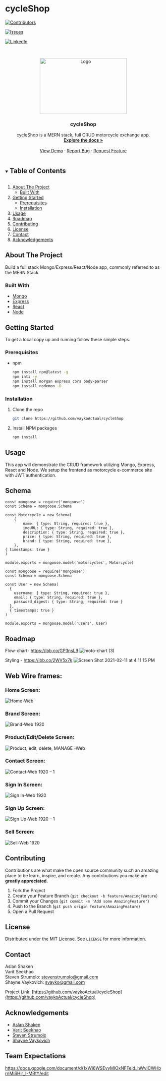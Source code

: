 # cycleShop

<!--
*** Thanks for checking out the Best-README-Template. If you have a suggestion
*** that would make this better, please fork the repo and create a pull request
*** or simply open an issue with the tag "enhancement".
*** Thanks again! Now go create something AMAZING! :D
***
***
***
*** To avoid retyping too much info. Do a search and replace for the following:
*** github_username, repo_name, twitter_handle, email, project_title, project_description
-->



<!-- PROJECT SHIELDS -->
<!--
*** I'm using markdown "reference style" links for readability.
*** Reference links are enclosed in brackets [ ] instead of parentheses ( ).
*** See the bottom of this document for the declaration of the reference variables
*** for contributors-url, forks-url, etc. This is an optional, concise syntax you may use.
*** https://www.markdownguide.org/basic-syntax/#reference-style-links
-->
[![Contributors][contributors-shield]][contributors-url]
<!-- [![Forks][forks-shield]][forks-url] -->
<!-- [![Stargazers][stars-shield]][stars-url] -->
[![Issues][issues-shield]][issues-url]
<!-- [![MIT License][license-shield]][license-url] -->
[![LinkedIn][linkedin-shield]][linkedin-url]


<!-- PROJECT LOGO -->
<br />
<p align="center">
  <a href="https://github.com/https://github.com/vaykoActual/project3">
    <img src="https://st.automobilemag.com/uploads/sites/11/2017/01/The-Race-of-Gentlemen-05.jpg" alt="Logo" width="280" height="180">
  </a>

  <h3 align="center"><strong>cycleShop</strong></h3>

  <p align="center">
    cycleShop is a MERN stack, full CRUD motorcycle exchange app.
    <br />
    <a href="https://github.com/vaykoActual/project3"><strong>Explore the docs »</strong></a>
    <br />
    <br />
    <a href="https://github.com/github_username/repo_name">View Demo</a>
    ·
    <a href="https://github.com/vaykoActual/project3/issues">Report Bug</a>
    ·
    <a href="https://github.com/github_username/repo_name/issues">Request Feature</a>
  </p>
</p>



<!-- TABLE OF CONTENTS -->
<details open="open">
  <summary><h2 style="display: inline-block">Table of Contents</h2></summary>
  <ol>
    <li>
      <a href="#about-the-project">About The Project</a>
      <ul>
        <li><a href="#built-with">Built With</a></li>
      </ul>
    </li>
    <li>
      <a href="#getting-started">Getting Started</a>
      <ul>
        <li><a href="#prerequisites">Prerequisites</a></li>
        <li><a href="#installation">Installation</a></li>
      </ul>
    </li>
    <li><a href="#usage">Usage</a></li>
    <li><a href="#roadmap">Roadmap</a></li>
    <li><a href="#contributing">Contributing</a></li>
    <li><a href="#license">License</a></li>
    <li><a href="#contact">Contact</a></li>
    <li><a href="#acknowledgements">Acknowledgements</a></li>
  </ol>
</details>



<!-- ABOUT THE PROJECT -->
## About The Project

<!-- [![Product Name Screen Shot][product-screenshot]](https://example.com) -->

Build a full stack Mongo/Express/React/Node app, commonly referred to as the MERN Stack.

<!-- Here's a blank template to get started:
**To avoid retyping too much info. Do a search and replace with your text editor for the following:**
`github_username`, `repo_name`, `twitter_handle`, `email`, `project_title`, `project_description` -->


### Built With

* [Mongo]()
* [Express]()
* [React]()
* [Node]()





<!-- GETTING STARTED -->
## Getting Started

To get a local copy up and running follow these simple steps.

### Prerequisites

<!-- This is an example of how to list things you need to use the software and how to install them. -->
* npm
  ```sh
  npm install npm@latest -g
  npm inti -y
  npm install morgan express cors body-parser
  npm install nodemon -D
  ```

### Installation

1. Clone the repo
   ```sh
   git clone https://github.com/vaykoActual/cycleShop
   ```
2. Install NPM packages
   ```sh
   npm install
   ```



<!-- USAGE EXAMPLES -->
## Usage

This app will demonstrate the CRUD framework utilizing Mongo, Express, React and Node. We setup the frontend as motorcycle e-commerce site with JWT authentication.

<!-- Use this space to show useful examples of how a project can be used. Additional screenshots, code examples and demos work well in this space. You may also link to more resources. -->

<!-- _For more examples, please refer to the [Documentation](https://example.com)_ -->


## Schema

```
const mongoose = require('mongoose')
const Schema = mongoose.Schema

const Motorcycle = new Schema(
    {
        name: { type: String, required: true },
        imgURL: { type: String, required: true },
        description: { type: String, required: true },
        price: { type: String, required: true },
        brand: { type: String, required: true },
    },
{ timestamps: true }
)

module.exports = mongoose.model('motorcycles', Motorcycle)
```
```
const mongoose = require('mongoose')
const Schema = mongoose.Schema

const User = new Schema(
  {
    username: { type: String, required: true },
    email: { type: String, required: true },
    password_digest: { type: String, required: true }
  },
  { timestamps: true }
)

module.exports = mongoose.model('users', User)
```

<!-- ROADMAP -->
## Roadmap

Flow-chart- https://ibb.co/GP3nsL9
![moto-chart (3)](https://user-images.githubusercontent.com/76179998/108370248-70848e80-71ca-11eb-9d5c-4900e2a29a66.png)

Styling - https://ibb.co/2WV5x7k
![Screen Shot 2021-02-11 at 4 11 15 PM](https://user-images.githubusercontent.com/76179998/107699277-dc736e00-6c83-11eb-8c88-c2cb2eecf6e5.png)


## Web Wire frames: 
### Home Screen:
![Home-Web](https://user-images.githubusercontent.com/76179998/107698328-63274b80-6c82-11eb-852a-8b58a13b8a5e.png)
### Brand Screen:
![Brand-Web 1920](https://user-images.githubusercontent.com/76179998/107698469-9669da80-6c82-11eb-86c0-d938d7915959.png)

### Product/Edit/Delete Screen:
![Product, edit, delete, MANAGE -Web](https://user-images.githubusercontent.com/76179998/107698426-88b45500-6c82-11eb-9dc3-4c76c11ff18a.png)
### Contact Screen:
![Contact-Web 1920 – 1](https://user-images.githubusercontent.com/76179998/107698524-aa154100-6c82-11eb-8913-f4f047bad384.png)
### Sign In Screen:
![Sign In-Web 1920](https://user-images.githubusercontent.com/76179998/107698576-be593e00-6c82-11eb-82b4-997e15aa9e57.png)
### Sign Up Screen:
![Sign Up-Web 1920 – 1](https://user-images.githubusercontent.com/76179998/107698610-cadd9680-6c82-11eb-8e72-01efb265991e.png)
### Sell Screen:
![Sell-Web 1920](https://user-images.githubusercontent.com/76179998/107698653-d9c44900-6c82-11eb-8e63-018079eeb941.png)




<!-- CONTRIBUTING -->
## Contributing

Contributions are what make the open source community such an amazing place to be learn, inspire, and create. Any contributions you make are **greatly appreciated**.

1. Fork the Project
2. Create your Feature Branch (`git checkout -b feature/AmazingFeature`)
3. Commit your Changes (`git commit -m 'Add some AmazingFeature'`)
4. Push to the Branch (`git push origin feature/AmazingFeature`)
5. Open a Pull Request



<!-- LICENSE -->
## License

Distributed under the MIT License. See `LICENSE` for more information.



<!-- CONTACT -->
## Contact

Aslan Shaken<br>
Varit Seekhao<br>
Steven Strumolo: stevenstrumolo@gmail.com<br>
Shayne Vaykovich: svayko@gmail.com<br>

Project Link: [https://github.com/vaykoActual/cycleShop](https://github.com/vaykoActual/cycleShop)



<!-- ACKNOWLEDGEMENTS -->
## Acknowledgements

* [Aslan Shaken]()
* [Varit Seekhao]()
* [Steven Strumolo]()
* [Shayne Vaykovich]()

## Team Expectations

https://docs.google.com/document/d/1xWi6WSEvyMIOxNFFeid_hWvICWHbrnMiSHir_I-MBtY/edit



<!-- MARKDOWN LINKS & IMAGES -->
<!-- https://www.markdownguide.org/basic-syntax/#reference-style-links -->
[contributors-shield]: https://img.shields.io/github/contributors/github_username/repo.svg?style=for-the-badge
[contributors-url]: https://github.com/vaykoActual/cycleShop
[forks-shield]: https://img.shields.io/github/forks/github_username/repo.svg?style=for-the-badge
[forks-url]: https://github.com/vaykoActual/cycleShop
[stars-shield]: https://img.shields.io/github/stars/github_username/repo.svg?style=for-the-badge
[stars-url]: https://github.com/vaykoActual/cycleShop
[issues-shield]: https://img.shields.io/github/issues/github_username/repo.svg?style=for-the-badge
[issues-url]: https://github.com/vaykoActual/cycleShop/issues
[license-shield]: https://img.shields.io/github/license/github_username/repo.svg?style=for-the-badge
[license-url]: https://github.com/github_username/repo/blob/master/LICENSE.txt
[linkedin-shield]: https://img.shields.io/badge/-LinkedIn-black.svg?style=for-the-badge&logo=linkedin&colorB=555
[linkedin-url]: https://linkedin.com/in/github_username
